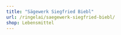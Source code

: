 ```yaml
---
title: "Sägewerk Siegfried Biebl"
url: /ringelai/saegewerk-siegfried-biebl/
shop: Lebensmittel
---
```

